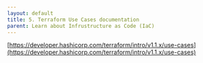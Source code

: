 ```yaml
---
layout: default
title: 5. Terraform Use Cases documentation
parent: Learn about Infrustructure as Code (IaC)
---
```


[https://developer.hashicorp.com/terraform/intro/v1.1.x/use-cases](https://developer.hashicorp.com/terraform/intro/v1.1.x/use-cases)